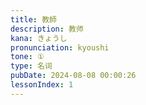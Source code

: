 ```yaml
---
title: 教師
description: 教师
kana: きょうし
pronunciation: kyoushi
tone: ①
type: 名词
pubDate: 2024-08-08 00:00:26
lessonIndex: 1
---
```

